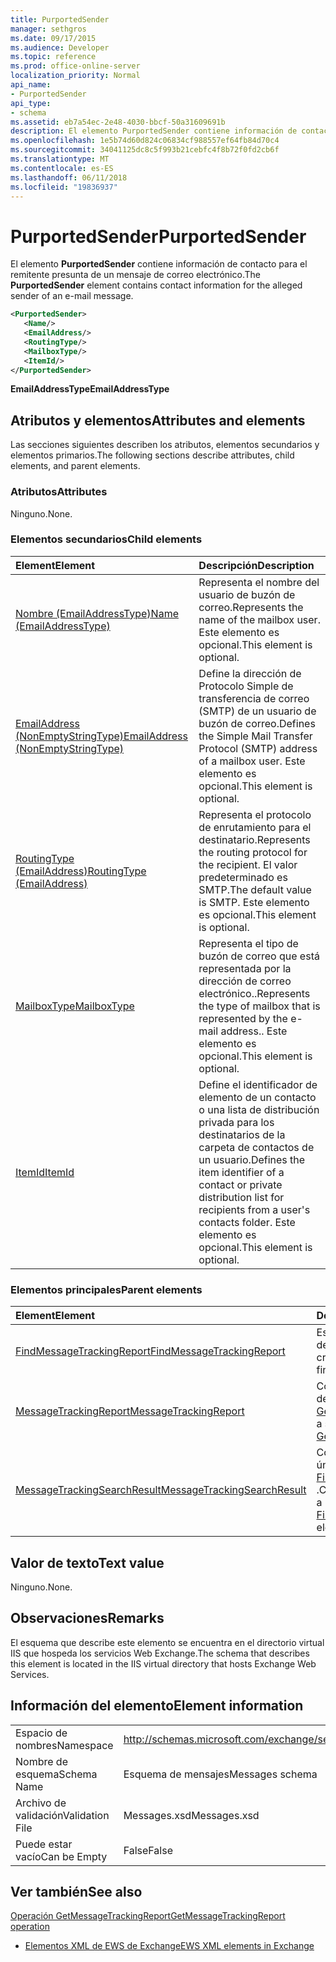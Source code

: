 ```yaml
---
title: PurportedSender
manager: sethgros
ms.date: 09/17/2015
ms.audience: Developer
ms.topic: reference
ms.prod: office-online-server
localization_priority: Normal
api_name:
- PurportedSender
api_type:
- schema
ms.assetid: eb7a54ec-2e48-4030-bbcf-50a31609691b
description: El elemento PurportedSender contiene información de contacto para el remitente presunta de un mensaje de correo electrónico.
ms.openlocfilehash: 1e5b74d60d824c06834cf988557ef64fb84d70c4
ms.sourcegitcommit: 34041125dc8c5f993b21cebfc4f8b72f0fd2cb6f
ms.translationtype: MT
ms.contentlocale: es-ES
ms.lasthandoff: 06/11/2018
ms.locfileid: "19836937"
---
```

# <a name="purportedsender"></a><span data-ttu-id="a2d97-103">PurportedSender</span><span class="sxs-lookup"><span data-stu-id="a2d97-103">PurportedSender</span></span>

<span data-ttu-id="a2d97-104">El elemento **PurportedSender** contiene información de contacto para el remitente presunta de un mensaje de correo electrónico.</span><span class="sxs-lookup"><span data-stu-id="a2d97-104">The **PurportedSender** element contains contact information for the alleged sender of an e-mail message.</span></span> 
  
```XML
<PurportedSender>
   <Name/>
   <EmailAddress/>
   <RoutingType/>
   <MailboxType/>
   <ItemId/>
</PurportedSender>
```

 <span data-ttu-id="a2d97-105">**EmailAddressType**</span><span class="sxs-lookup"><span data-stu-id="a2d97-105">**EmailAddressType**</span></span>
## <a name="attributes-and-elements"></a><span data-ttu-id="a2d97-106">Atributos y elementos</span><span class="sxs-lookup"><span data-stu-id="a2d97-106">Attributes and elements</span></span>

<span data-ttu-id="a2d97-107">Las secciones siguientes describen los atributos, elementos secundarios y elementos primarios.</span><span class="sxs-lookup"><span data-stu-id="a2d97-107">The following sections describe attributes, child elements, and parent elements.</span></span>
  
### <a name="attributes"></a><span data-ttu-id="a2d97-108">Atributos</span><span class="sxs-lookup"><span data-stu-id="a2d97-108">Attributes</span></span>

<span data-ttu-id="a2d97-109">Ninguno.</span><span class="sxs-lookup"><span data-stu-id="a2d97-109">None.</span></span>
  
### <a name="child-elements"></a><span data-ttu-id="a2d97-110">Elementos secundarios</span><span class="sxs-lookup"><span data-stu-id="a2d97-110">Child elements</span></span>

|<span data-ttu-id="a2d97-111">**Element**</span><span class="sxs-lookup"><span data-stu-id="a2d97-111">**Element**</span></span>|<span data-ttu-id="a2d97-112">**Descripción**</span><span class="sxs-lookup"><span data-stu-id="a2d97-112">**Description**</span></span>|
|:-----|:-----|
|[<span data-ttu-id="a2d97-113">Nombre (EmailAddressType)</span><span class="sxs-lookup"><span data-stu-id="a2d97-113">Name (EmailAddressType)</span></span>](name-emailaddresstype.md) <br/> |<span data-ttu-id="a2d97-114">Representa el nombre del usuario de buzón de correo.</span><span class="sxs-lookup"><span data-stu-id="a2d97-114">Represents the name of the mailbox user.</span></span> <span data-ttu-id="a2d97-115">Este elemento es opcional.</span><span class="sxs-lookup"><span data-stu-id="a2d97-115">This element is optional.</span></span>  <br/> |
|[<span data-ttu-id="a2d97-116">EmailAddress (NonEmptyStringType)</span><span class="sxs-lookup"><span data-stu-id="a2d97-116">EmailAddress (NonEmptyStringType)</span></span>](emailaddress-nonemptystringtype.md) <br/> |<span data-ttu-id="a2d97-117">Define la dirección de Protocolo Simple de transferencia de correo (SMTP) de un usuario de buzón de correo.</span><span class="sxs-lookup"><span data-stu-id="a2d97-117">Defines the Simple Mail Transfer Protocol (SMTP) address of a mailbox user.</span></span> <span data-ttu-id="a2d97-118">Este elemento es opcional.</span><span class="sxs-lookup"><span data-stu-id="a2d97-118">This element is optional.</span></span>  <br/> |
|[<span data-ttu-id="a2d97-119">RoutingType (EmailAddress)</span><span class="sxs-lookup"><span data-stu-id="a2d97-119">RoutingType (EmailAddress)</span></span>](routingtype-emailaddress.md) <br/> |<span data-ttu-id="a2d97-120">Representa el protocolo de enrutamiento para el destinatario.</span><span class="sxs-lookup"><span data-stu-id="a2d97-120">Represents the routing protocol for the recipient.</span></span> <span data-ttu-id="a2d97-121">El valor predeterminado es SMTP.</span><span class="sxs-lookup"><span data-stu-id="a2d97-121">The default value is SMTP.</span></span> <span data-ttu-id="a2d97-122">Este elemento es opcional.</span><span class="sxs-lookup"><span data-stu-id="a2d97-122">This element is optional.</span></span>  <br/> |
|[<span data-ttu-id="a2d97-123">MailboxType</span><span class="sxs-lookup"><span data-stu-id="a2d97-123">MailboxType</span></span>](mailboxtype.md) <br/> |<span data-ttu-id="a2d97-124">Representa el tipo de buzón de correo que está representada por la dirección de correo electrónico..</span><span class="sxs-lookup"><span data-stu-id="a2d97-124">Represents the type of mailbox that is represented by the e-mail address..</span></span> <span data-ttu-id="a2d97-125">Este elemento es opcional.</span><span class="sxs-lookup"><span data-stu-id="a2d97-125">This element is optional.</span></span>  <br/> |
|[<span data-ttu-id="a2d97-126">ItemId</span><span class="sxs-lookup"><span data-stu-id="a2d97-126">ItemId</span></span>](itemid.md) <br/> |<span data-ttu-id="a2d97-127">Define el identificador de elemento de un contacto o una lista de distribución privada para los destinatarios de la carpeta de contactos de un usuario.</span><span class="sxs-lookup"><span data-stu-id="a2d97-127">Defines the item identifier of a contact or private distribution list for recipients from a user's contacts folder.</span></span> <span data-ttu-id="a2d97-128">Este elemento es opcional.</span><span class="sxs-lookup"><span data-stu-id="a2d97-128">This element is optional.</span></span>  <br/> |
   
### <a name="parent-elements"></a><span data-ttu-id="a2d97-129">Elementos principales</span><span class="sxs-lookup"><span data-stu-id="a2d97-129">Parent elements</span></span>

|<span data-ttu-id="a2d97-130">**Element**</span><span class="sxs-lookup"><span data-stu-id="a2d97-130">**Element**</span></span>|<span data-ttu-id="a2d97-131">**Descripción**</span><span class="sxs-lookup"><span data-stu-id="a2d97-131">**Description**</span></span>|
|:-----|:-----|
|[<span data-ttu-id="a2d97-132">FindMessageTrackingReport</span><span class="sxs-lookup"><span data-stu-id="a2d97-132">FindMessageTrackingReport</span></span>](findmessagetrackingreport.md) <br/> |<span data-ttu-id="a2d97-133">Especifica los criterios para los tipos de mensajes para buscar.</span><span class="sxs-lookup"><span data-stu-id="a2d97-133">Specifies criteria for the types of messages to find.</span></span>  <br/> |
|[<span data-ttu-id="a2d97-134">MessageTrackingReport</span><span class="sxs-lookup"><span data-stu-id="a2d97-134">MessageTrackingReport</span></span>](messagetrackingreport.md) <br/> |<span data-ttu-id="a2d97-135">Contiene un solo mensaje que se devuelve en una [operación de GetMessageTrackingReport](getmessagetrackingreport-operation.md).</span><span class="sxs-lookup"><span data-stu-id="a2d97-135">Contains a single message that is returned in a [GetMessageTrackingReport operation](getmessagetrackingreport-operation.md).</span></span>  <br/> |
|[<span data-ttu-id="a2d97-136">MessageTrackingSearchResult</span><span class="sxs-lookup"><span data-stu-id="a2d97-136">MessageTrackingSearchResult</span></span>](messagetrackingsearchresult.md) <br/> |<span data-ttu-id="a2d97-137">Contiene un resultado de mensaje único para un elemento [FindMessageTrackingReportResponse](findmessagetrackingreportresponse.md) .</span><span class="sxs-lookup"><span data-stu-id="a2d97-137">Contains a single message result for a [FindMessageTrackingReportResponse](findmessagetrackingreportresponse.md) element.</span></span>  <br/> |
   
## <a name="text-value"></a><span data-ttu-id="a2d97-138">Valor de texto</span><span class="sxs-lookup"><span data-stu-id="a2d97-138">Text value</span></span>

<span data-ttu-id="a2d97-139">Ninguno.</span><span class="sxs-lookup"><span data-stu-id="a2d97-139">None.</span></span>
  
## <a name="remarks"></a><span data-ttu-id="a2d97-140">Observaciones</span><span class="sxs-lookup"><span data-stu-id="a2d97-140">Remarks</span></span>

<span data-ttu-id="a2d97-141">El esquema que describe este elemento se encuentra en el directorio virtual IIS que hospeda los servicios Web Exchange.</span><span class="sxs-lookup"><span data-stu-id="a2d97-141">The schema that describes this element is located in the IIS virtual directory that hosts Exchange Web Services.</span></span>
  
## <a name="element-information"></a><span data-ttu-id="a2d97-142">Información del elemento</span><span class="sxs-lookup"><span data-stu-id="a2d97-142">Element information</span></span>

|||
|:-----|:-----|
|<span data-ttu-id="a2d97-143">Espacio de nombres</span><span class="sxs-lookup"><span data-stu-id="a2d97-143">Namespace</span></span>  <br/> |http://schemas.microsoft.com/exchange/services/2006/messages  <br/> |
|<span data-ttu-id="a2d97-144">Nombre de esquema</span><span class="sxs-lookup"><span data-stu-id="a2d97-144">Schema Name</span></span>  <br/> |<span data-ttu-id="a2d97-145">Esquema de mensajes</span><span class="sxs-lookup"><span data-stu-id="a2d97-145">Messages schema</span></span>  <br/> |
|<span data-ttu-id="a2d97-146">Archivo de validación</span><span class="sxs-lookup"><span data-stu-id="a2d97-146">Validation File</span></span>  <br/> |<span data-ttu-id="a2d97-147">Messages.xsd</span><span class="sxs-lookup"><span data-stu-id="a2d97-147">Messages.xsd</span></span>  <br/> |
|<span data-ttu-id="a2d97-148">Puede estar vacío</span><span class="sxs-lookup"><span data-stu-id="a2d97-148">Can be Empty</span></span>  <br/> |<span data-ttu-id="a2d97-149">False</span><span class="sxs-lookup"><span data-stu-id="a2d97-149">False</span></span>  <br/> |
   
## <a name="see-also"></a><span data-ttu-id="a2d97-150">Ver también</span><span class="sxs-lookup"><span data-stu-id="a2d97-150">See also</span></span>



[<span data-ttu-id="a2d97-151">Operación GetMessageTrackingReport</span><span class="sxs-lookup"><span data-stu-id="a2d97-151">GetMessageTrackingReport operation</span></span>](getmessagetrackingreport-operation.md)


- [<span data-ttu-id="a2d97-152">Elementos XML de EWS de Exchange</span><span class="sxs-lookup"><span data-stu-id="a2d97-152">EWS XML elements in Exchange</span></span>](ews-xml-elements-in-exchange.md)

